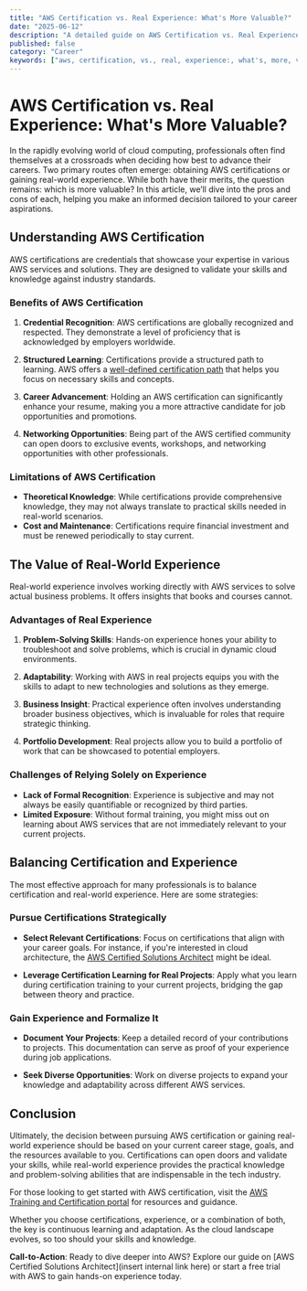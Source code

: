 ```yaml
---
title: "AWS Certification vs. Real Experience: What's More Valuable?"
date: "2025-06-12"
description: "A detailed guide on AWS Certification vs. Real Experience: What's More Valuable?"
published: false
category: "Career"
keywords: ["aws, certification, vs., real, experience:, what's, more, valuable?"]
---
```


# AWS Certification vs. Real Experience: What's More Valuable?

In the rapidly evolving world of cloud computing, professionals often find themselves at a crossroads when deciding how best to advance their careers. Two primary routes often emerge: obtaining AWS certifications or gaining real-world experience. While both have their merits, the question remains: which is more valuable? In this article, we’ll dive into the pros and cons of each, helping you make an informed decision tailored to your career aspirations.

## Understanding AWS Certification

AWS certifications are credentials that showcase your expertise in various AWS services and solutions. They are designed to validate your skills and knowledge against industry standards.

### Benefits of AWS Certification

1. **Credential Recognition**: AWS certifications are globally recognized and respected. They demonstrate a level of proficiency that is acknowledged by employers worldwide.
   
2. **Structured Learning**: Certifications provide a structured path to learning. AWS offers a [well-defined certification path](https://aws.amazon.com/certification/) that helps you focus on necessary skills and concepts.

3. **Career Advancement**: Holding an AWS certification can significantly enhance your resume, making you a more attractive candidate for job opportunities and promotions.

4. **Networking Opportunities**: Being part of the AWS certified community can open doors to exclusive events, workshops, and networking opportunities with other professionals.

### Limitations of AWS Certification

- **Theoretical Knowledge**: While certifications provide comprehensive knowledge, they may not always translate to practical skills needed in real-world scenarios.
- **Cost and Maintenance**: Certifications require financial investment and must be renewed periodically to stay current.

## The Value of Real-World Experience

Real-world experience involves working directly with AWS services to solve actual business problems. It offers insights that books and courses cannot.

### Advantages of Real Experience

1. **Problem-Solving Skills**: Hands-on experience hones your ability to troubleshoot and solve problems, which is crucial in dynamic cloud environments.

2. **Adaptability**: Working with AWS in real projects equips you with the skills to adapt to new technologies and solutions as they emerge.

3. **Business Insight**: Practical experience often involves understanding broader business objectives, which is invaluable for roles that require strategic thinking.

4. **Portfolio Development**: Real projects allow you to build a portfolio of work that can be showcased to potential employers.

### Challenges of Relying Solely on Experience

- **Lack of Formal Recognition**: Experience is subjective and may not always be easily quantifiable or recognized by third parties.
- **Limited Exposure**: Without formal training, you might miss out on learning about AWS services that are not immediately relevant to your current projects.

## Balancing Certification and Experience

The most effective approach for many professionals is to balance certification and real-world experience. Here are some strategies:

### Pursue Certifications Strategically

- **Select Relevant Certifications**: Focus on certifications that align with your career goals. For instance, if you're interested in cloud architecture, the [AWS Certified Solutions Architect](https://aws.amazon.com/certification/certified-solutions-architect-associate/) might be ideal.

- **Leverage Certification Learning for Real Projects**: Apply what you learn during certification training to your current projects, bridging the gap between theory and practice.

### Gain Experience and Formalize It

- **Document Your Projects**: Keep a detailed record of your contributions to projects. This documentation can serve as proof of your experience during job applications.

- **Seek Diverse Opportunities**: Work on diverse projects to expand your knowledge and adaptability across different AWS services.

## Conclusion

Ultimately, the decision between pursuing AWS certification or gaining real-world experience should be based on your current career stage, goals, and the resources available to you. Certifications can open doors and validate your skills, while real-world experience provides the practical knowledge and problem-solving abilities that are indispensable in the tech industry. 

For those looking to get started with AWS certification, visit the [AWS Training and Certification portal](https://aws.amazon.com/training/) for resources and guidance. 

Whether you choose certifications, experience, or a combination of both, the key is continuous learning and adaptation. As the cloud landscape evolves, so too should your skills and knowledge.

**Call-to-Action**: Ready to dive deeper into AWS? Explore our guide on [AWS Certified Solutions Architect](insert internal link here) or start a free trial with AWS to gain hands-on experience today.